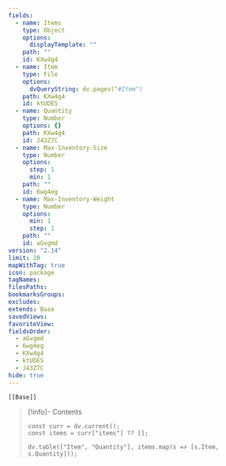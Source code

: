 ```yaml
---
fields:
  - name: Items
    type: Object
    options:
      displayTemplate: ""
    path: ""
    id: KXw4g4
  - name: Item
    type: File
    options:
      dvQueryString: dv.pages("#Item")
    path: KXw4g4
    id: ktUDES
  - name: Quantity
    type: Number
    options: {}
    path: KXw4g4
    id: J43Z7C
  - name: Max-Inventory-Size
    type: Number
    options:
      step: 1
      min: 1
    path: ""
    id: 6wg4eg
  - name: Max-Inventory-Weight
    type: Number
    options:
      min: 1
      step: 1
    path: ""
    id: aGvgmd
version: "2.14"
limit: 20
mapWithTag: true
icon: package
tagNames: 
filesPaths: 
bookmarksGroups: 
excludes: 
extends: Base
savedViews: 
favoriteView: 
fieldsOrder:
  - aGvgmd
  - 6wg4eg
  - KXw4g4
  - ktUDES
  - J43Z7C
hide: true
---
```

```meta-bind-embed
[[Base]]
```
> [!info]- Contents
> ```dataviewjs
> const curr = dv.current();
> const items = curr["items"] ?? [];
> 
> dv.table(["Item", "Quantity"], items.map(s => [s.Item, s.Quantity]));
> ```